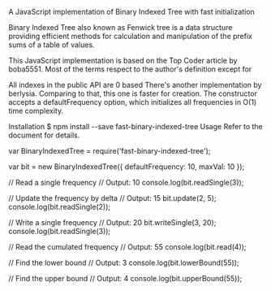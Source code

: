 A JavaScript implementation of Binary Indexed Tree with fast initialization

Binary Indexed Tree also known as Fenwick tree is a data structure providing efficient methods for calculation and manipulation of the prefix sums of a table of values.

This JavaScript implementation is based on the Top Coder article by boba5551. Most of the terms respect to the author's definition except for

All indexes in the public API are 0 based There's another implementation by berlysia. Comparing to that, this one is faster for creation. The constructor accepts a defaultFrequency option, which initializes all frequencies in O(1) time complexity.

Installation $ npm install --save fast-binary-indexed-tree Usage Refer to the document for details.

var BinaryIndexedTree = require('fast-binary-indexed-tree');

var bit = new BinaryIndexedTree({ defaultFrequency: 10, maxVal: 10 });

// Read a single frequency // Output: 10 console.log(bit.readSingle(3));

// Update the frequency by delta // Output: 15 bit.update(2, 5); console.log(bit.readSingle(2));

// Write a single frequency // Output: 20 bit.writeSingle(3, 20); console.log(bit.readSingle(3));

// Read the cumulated frequency // Output: 55 console.log(bit.read(4));

// Find the lower bound // Output: 3 console.log(bit.lowerBound(55));

// Find the upper bound // Output: 4 console.log(bit.upperBound(55));
